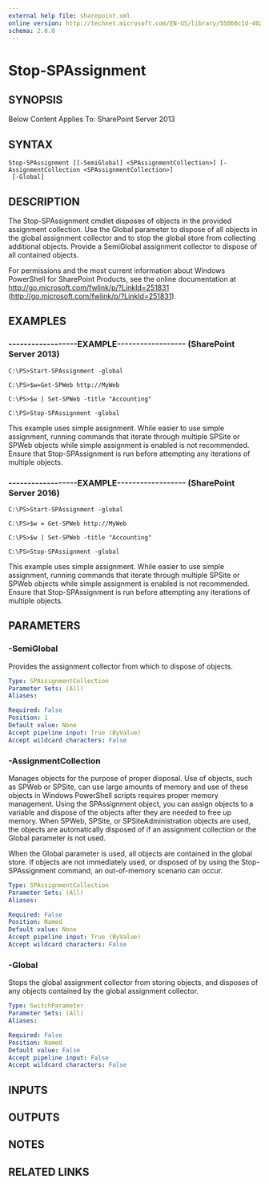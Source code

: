 ```yaml
---
external help file: sharepoint.xml
online version: http://technet.microsoft.com/EN-US/library/55060c1d-4024-438e-b31d-6854df8b00d5(Office.15).aspx
schema: 2.0.0
---
```


# Stop-SPAssignment

## SYNOPSIS
Below Content Applies To: SharePoint Server 2013

## SYNTAX

```
Stop-SPAssignment [[-SemiGlobal] <SPAssignmentCollection>] [-AssignmentCollection <SPAssignmentCollection>]
 [-Global]
```

## DESCRIPTION
The Stop-SPAssignment cmdlet disposes of objects in the provided assignment collection.
Use the Global parameter to dispose of all objects in the global assignment collector and to stop the global store from collecting additional objects.
Provide a SemiGlobal assignment collector to dispose of all contained objects.

For permissions and the most current information about Windows PowerShell for SharePoint Products, see the online documentation at http://go.microsoft.com/fwlink/p/?LinkId=251831 (http://go.microsoft.com/fwlink/p/?LinkId=251831).

## EXAMPLES

### ------------------EXAMPLE------------------ (SharePoint Server 2013)
```
C:\PS>Start-SPAssignment -global

C:\PS>$w=Get-SPWeb http://MyWeb

C:\PS>$w | Set-SPWeb -title "Accounting"

C:\PS>Stop-SPAssignment -global
```

This example uses simple assignment.
While easier to use simple assignment, running commands that iterate through multiple SPSite or SPWeb objects while simple assignment is enabled is not recommended.
Ensure that Stop-SPAssignment is run before attempting any iterations of multiple objects.

### ------------------EXAMPLE------------------ (SharePoint Server 2016)
```
C:\PS>Start-SPAssignment -global

C:\PS>$w = Get-SPWeb http://MyWeb

C:\PS>$w | Set-SPWeb -title "Accounting"

C:\PS>Stop-SPAssignment -global
```

This example uses simple assignment.
While easier to use simple assignment, running commands that iterate through multiple SPSite or SPWeb objects while simple assignment is enabled is not recommended.
Ensure that Stop-SPAssignment is run before attempting any iterations of multiple objects.

## PARAMETERS

### -SemiGlobal
Provides the assignment collector from which to dispose of objects.

```yaml
Type: SPAssignmentCollection
Parameter Sets: (All)
Aliases: 

Required: False
Position: 1
Default value: None
Accept pipeline input: True (ByValue)
Accept wildcard characters: False
```

### -AssignmentCollection
Manages objects for the purpose of proper disposal.
Use of objects, such as SPWeb or SPSite, can use large amounts of memory and use of these objects in Windows PowerShell scripts requires proper memory management.
Using the SPAssignment object, you can assign objects to a variable and dispose of the objects after they are needed to free up memory.
When SPWeb, SPSite, or SPSiteAdministration objects are used, the objects are automatically disposed of if an assignment collection or the Global parameter is not used.

When the Global parameter is used, all objects are contained in the global store.
If objects are not immediately used, or disposed of by using the Stop-SPAssignment command, an out-of-memory scenario can occur.

```yaml
Type: SPAssignmentCollection
Parameter Sets: (All)
Aliases: 

Required: False
Position: Named
Default value: None
Accept pipeline input: True (ByValue)
Accept wildcard characters: False
```

### -Global
Stops the global assignment collector from storing objects, and disposes of any objects contained by the global assignment collector.

```yaml
Type: SwitchParameter
Parameter Sets: (All)
Aliases: 

Required: False
Position: Named
Default value: False
Accept pipeline input: False
Accept wildcard characters: False
```

## INPUTS

## OUTPUTS

## NOTES

## RELATED LINKS

